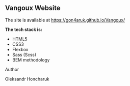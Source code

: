 ## Vangoux Website

The site is available at https://gon4aruk.github.io/Vangoux/

**The tech stack is:**
- HTML5
- CSS3
- Flexbox
- Sass (Scss)
- BEM methodology

Author

Oleksandr Honcharuk
